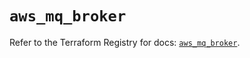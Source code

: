 # `aws_mq_broker`

Refer to the Terraform Registry for docs: [`aws_mq_broker`](https://registry.terraform.io/providers/hashicorp/aws/3.76.1/docs/resources/mq_broker).
